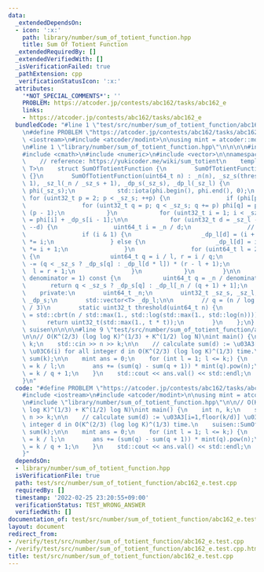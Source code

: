 ```yaml
---
data:
  _extendedDependsOn:
  - icon: ':x:'
    path: library/number/sum_of_totient_function.hpp
    title: Sum Of Totient Function
  _extendedRequiredBy: []
  _extendedVerifiedWith: []
  _isVerificationFailed: true
  _pathExtension: cpp
  _verificationStatusIcon: ':x:'
  attributes:
    '*NOT_SPECIAL_COMMENTS*': ''
    PROBLEM: https://atcoder.jp/contests/abc162/tasks/abc162_e
    links:
    - https://atcoder.jp/contests/abc162/tasks/abc162_e
  bundledCode: "#line 1 \"test/src/number/sum_of_totient_function/abc162_e.test.cpp\"\
    \n#define PROBLEM \"https://atcoder.jp/contests/abc162/tasks/abc162_e\"\n\n#include\
    \ <iostream>\n#include <atcoder/modint>\n\nusing mint = atcoder::modint1000000007;\n\
    \n#line 1 \"library/number/sum_of_totient_function.hpp\"\n\n\n\n#include <cstdint>\n\
    #include <cmath>\n#include <numeric>\n#include <vector>\n\nnamespace suisen {\n\
    \    // reference: https://yukicoder.me/wiki/sum_totient\n    template <typename\
    \ T>\n    struct SumOfTotientFunction {\n        SumOfTotientFunction() : SumOfTotientFunction(1)\
    \ {}\n        SumOfTotientFunction(uint64_t n) : _n(n), _sz_s(threshold(_n) +\
    \ 1), _sz_l(_n / _sz_s + 1), _dp_s(_sz_s), _dp_l(_sz_l) {\n            std::vector<uint32_t>\
    \ phi(_sz_s);\n            std::iota(phi.begin(), phi.end(), 0);\n           \
    \ for (uint32_t p = 2; p < _sz_s; ++p) {\n                if (phi[p] != p) continue;\n\
    \                for (uint32_t q = p; q < _sz_s; q += p) phi[q] = phi[q] / p *\
    \ (p - 1);\n            }\n            for (uint32_t i = 1; i < _sz_s; ++i) _dp_s[i]\
    \ = phi[i] + _dp_s[i - 1];\n\n            for (uint32_t d = _sz_l - 1; d > 0;\
    \ --d) {\n                uint64_t i = _n / d;\n                // avoid overflow\n\
    \                if (i & 1) {\n                    _dp_l[d] = (i + 1) / 2, _dp_l[d]\
    \ *= i;\n                } else {\n                    _dp_l[d] = i / 2, _dp_l[d]\
    \ *= i + 1;\n                }\n                for (uint64_t l = 2; l <= i;)\
    \ {\n                    uint64_t q = i / l, r = i / q;\n                    _dp_l[d]\
    \ -= (q < _sz_s ? _dp_s[q] : _dp_l[d * l]) * (r - l + 1);\n                  \
    \  l = r + 1;\n                }\n            }\n        }\n\n        T operator()(uint64_t\
    \ denominator = 1) const {\n            uint64_t q = _n / denominator;\n     \
    \       return q < _sz_s ? _dp_s[q] : _dp_l[_n / (q + 1) + 1];\n        }\n\n\
    \    private:\n        uint64_t _n;\n        uint32_t _sz_s, _sz_l;\n        std::vector<T>\
    \ _dp_s;\n        std::vector<T> _dp_l;\n\n        // q = (n / log log n) ^ (2\
    \ / 3)\n        static uint32_t threshold(uint64_t n) {\n            double t\
    \ = std::cbrt(n / std::max(1., std::log(std::max(1., std::log(n)))));\n      \
    \      return uint32_t(std::max(1., t * t));\n        }\n    };\n} // namespace\
    \ suisen\n\n\n\n#line 9 \"test/src/number/sum_of_totient_function/abc162_e.test.cpp\"\
    \n\n// O(K^(2/3) (log log K)^(1/3) + K^(1/2) log N)\nint main() {\n    int n,\
    \ k;\n    std::cin >> n >> k;\n\n    // calculate sum(d) := \u03A3[i=1,floor(k/d)]\
    \ \u03C6(i) for all integer d in O(K^(2/3) (log log K)^(1/3) time.\n    suisen::SumOfTotientFunction<mint>\
    \ sum(k);\n\n    mint ans = 0;\n    for (int l = 1; l <= k;) {\n        int q\
    \ = k / l;\n        ans += (sum(q) - sum(q + 1)) * mint(q).pow(n);\n        l\
    \ = k / q + 1;\n    }\n    std::cout << ans.val() << std::endl;\n    return 0;\n\
    }\n"
  code: "#define PROBLEM \"https://atcoder.jp/contests/abc162/tasks/abc162_e\"\n\n\
    #include <iostream>\n#include <atcoder/modint>\n\nusing mint = atcoder::modint1000000007;\n\
    \n#include \"library/number/sum_of_totient_function.hpp\"\n\n// O(K^(2/3) (log\
    \ log K)^(1/3) + K^(1/2) log N)\nint main() {\n    int n, k;\n    std::cin >>\
    \ n >> k;\n\n    // calculate sum(d) := \u03A3[i=1,floor(k/d)] \u03C6(i) for all\
    \ integer d in O(K^(2/3) (log log K)^(1/3) time.\n    suisen::SumOfTotientFunction<mint>\
    \ sum(k);\n\n    mint ans = 0;\n    for (int l = 1; l <= k;) {\n        int q\
    \ = k / l;\n        ans += (sum(q) - sum(q + 1)) * mint(q).pow(n);\n        l\
    \ = k / q + 1;\n    }\n    std::cout << ans.val() << std::endl;\n    return 0;\n\
    }"
  dependsOn:
  - library/number/sum_of_totient_function.hpp
  isVerificationFile: true
  path: test/src/number/sum_of_totient_function/abc162_e.test.cpp
  requiredBy: []
  timestamp: '2022-02-25 23:20:55+09:00'
  verificationStatus: TEST_WRONG_ANSWER
  verifiedWith: []
documentation_of: test/src/number/sum_of_totient_function/abc162_e.test.cpp
layout: document
redirect_from:
- /verify/test/src/number/sum_of_totient_function/abc162_e.test.cpp
- /verify/test/src/number/sum_of_totient_function/abc162_e.test.cpp.html
title: test/src/number/sum_of_totient_function/abc162_e.test.cpp
---
```

